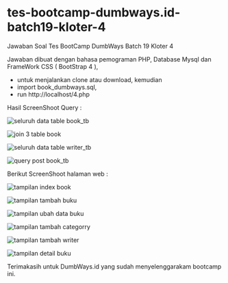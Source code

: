 # tes-bootcamp-dumbways.id-batch19-kloter-4

Jawaban Soal Tes BootCamp DumbWays Batch 19 Kloter 4

Jawaban dibuat dengan bahasa pemograman PHP, Database Mysql dan FrameWork CSS ( BootStrap 4 ),
- untuk menjalankan clone atau download, kemudian
- import book_dumbways.sql,
- run http://localhost/4.php

Hasil ScreenShoot Query :

![seluruh data table book_tb](https://user-images.githubusercontent.com/70770018/97083243-e2900100-1638-11eb-89c3-c4b90a624195.jpg)

![join 3 table book](https://user-images.githubusercontent.com/70770018/97083265-fc314880-1638-11eb-8c06-080a67a7ebfb.jpg)

![seluruh data table writer_tb](https://user-images.githubusercontent.com/70770018/97083304-3ef32080-1639-11eb-8e0a-2b6e0b2660e7.jpg)

![query post book_tb](https://user-images.githubusercontent.com/70770018/97083284-1539f980-1639-11eb-9aae-6f944be1cba5.jpg)



Berikut ScreenShoot halaman web :

![tampilan index book](https://user-images.githubusercontent.com/70770018/97083048-eff8bb80-1637-11eb-9052-700c7a7f526c.jpg)

![tampilan tambah buku](https://user-images.githubusercontent.com/70770018/97083141-6eedf400-1638-11eb-8d4d-d2b9645ab447.jpg)

![tampilan ubah data buku](https://user-images.githubusercontent.com/70770018/97083170-9218a380-1638-11eb-9878-7a43ad5b89ea.jpg)

![tampilan tambah categorry](https://user-images.githubusercontent.com/70770018/97083189-aa88be00-1638-11eb-94aa-7222071c664a.jpg)

![tampilan tambah writer](https://user-images.githubusercontent.com/70770018/97083198-b7a5ad00-1638-11eb-8bc7-bc509360413e.jpg)

![tampilan detail buku](https://user-images.githubusercontent.com/70770018/97083206-bf655180-1638-11eb-91c0-e2b19a9f5eaf.jpg)

Terimakasih untuk DumbWays.id yang sudah menyelenggarakam bootcamp ini.
